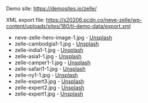 Demo site: https://demosites.io/zelle/

XML export file: https://s20206.pcdn.co/neve-zelle/wp-content/uploads/sites/180/ti-demo-data/export.xml

* neve-zelle-hero-image-1.jpg - [Unsplash](https://mystock.themeisle.com/photo/amsterdam/)
* zelle-cambodgia1-1.jpg      - [Unsplash](https://mystock.themeisle.com/photo/beautiful-park/)
* zelle-india1-1.jpg          - [Unsplash](https://mystock.themeisle.com/photo/train-on-a-bridge/)
* zelle-asia1-1.jpg           - [Unsplash](https://mystock.themeisle.com/photo/foggy-temple-entrance/)
* zelle-camper1-1.jpg         - [Unsplash](https://mystock.themeisle.com/photo/volkswagen-vanagon/)
* zelle-safari1-1.jpg         - [Unsplash](https://mystock.themeisle.com/photo/elephant-family-2/)
* zelle-ny1-1.jpg             - [Unsplash](https://mystock.themeisle.com/photo/new-york-cityscape/)
* zelle-expert3.jpg           - [Unsplash](https://mystock.themeisle.com/photo/photographer-3/)
* zelle-expert2.jpg           - [Unsplash](https://mystock.themeisle.com/photo/equestrianism/)
* zelle-expert1.jpg           - [Unsplash](https://mystock.themeisle.com/photo/photographer-2/)